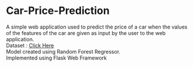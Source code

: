 # Car-Price-Prediction
A simple web application used to predict the price of a car when the values of the features of the car are given as input by the user to the web application.<br/>
Dataset : [Click Here](https://www.kaggle.com/nehalbirla/vehicle-dataset-from-cardekho)<br/>
Model created using Random Forest Regressor.<br/>
Implemented using Flask Web Framework
